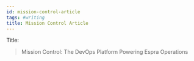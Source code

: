 ```yaml
---
id: mission-control-article
tags: #writing
title: Mission Control Article
---
```


Title:

> Mission Control: The DevOps Platform Powering Espra Operations